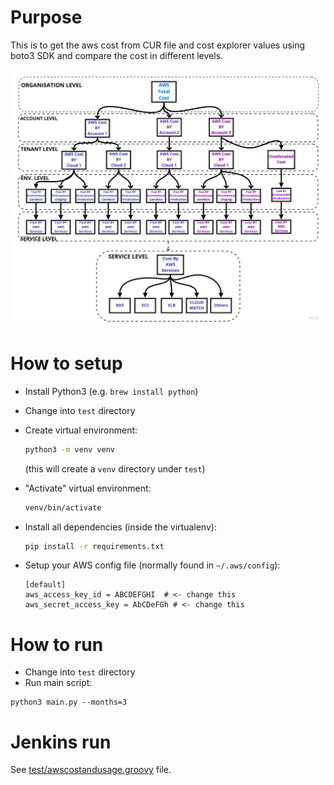 # Purpose

This is to get the aws cost from CUR file and cost explorer values using boto3 SDK and compare the cost in different levels.

![Testing Layer](Cost_testing.jpg)

# How to setup

- Install Python3 (e.g. `brew install python`)
- Change into `test` directory
- Create virtual environment:

  ```bash
  python3 -m venv venv
  ```
  (this will create a `venv` directory under `test`)

- "Activate" virtual environment:
  ```bash
  venv/bin/activate
  ```
- Install all dependencies (inside the virtualenv):
  ```bash
  pip install -r requirements.txt
  ```
- Setup your AWS config file (normally found in `~/.aws/config`):
  ```
  [default]
  aws_access_key_id = ABCDEFGHI  # <- change this
  aws_secret_access_key = AbCDeFGh # <- change this
  ```

# How to run

- Change into `test` directory
- Run main script:
```
python3 main.py --months=3
```

# Jenkins run

See [test/awscostandusage.groovy](test/awscostandusage.groovy) file.
